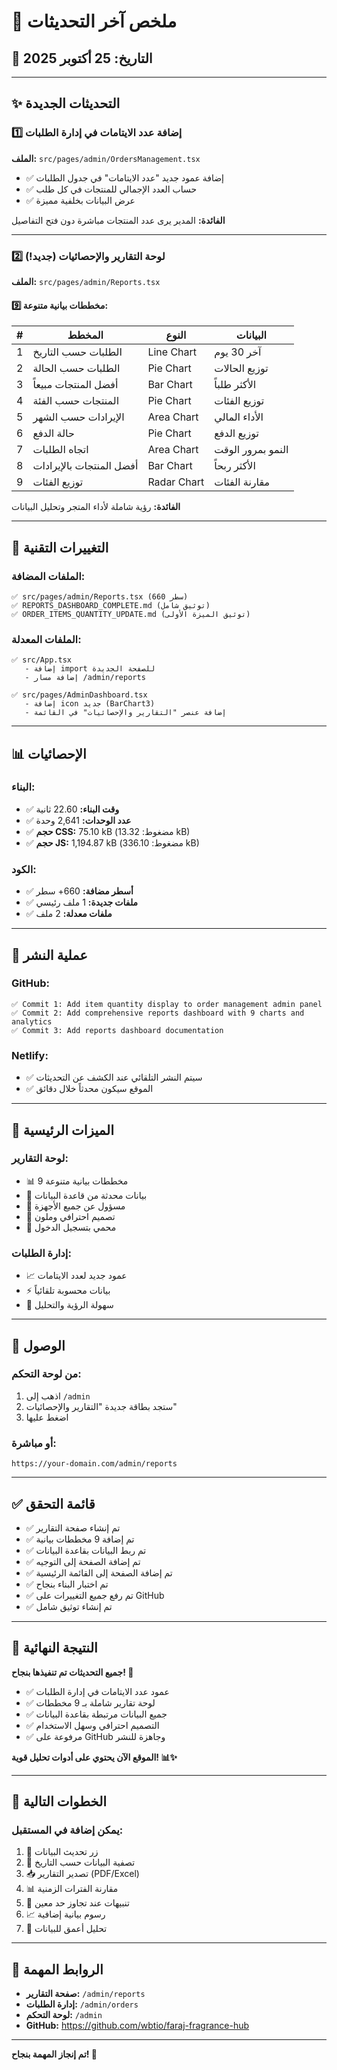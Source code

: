 # 🎉 ملخص آخر التحديثات

## 📅 التاريخ: 25 أكتوبر 2025

---

## ✨ التحديثات الجديدة

### 1️⃣ إضافة عدد الايتامات في إدارة الطلبات
**الملف:** `src/pages/admin/OrdersManagement.tsx`

- ✅ إضافة عمود جديد "عدد الايتامات" في جدول الطلبات
- ✅ حساب العدد الإجمالي للمنتجات في كل طلب
- ✅ عرض البيانات بخلفية مميزة

**الفائدة:** المدير يرى عدد المنتجات مباشرة دون فتح التفاصيل

---

### 2️⃣ لوحة التقارير والإحصائيات (جديد!)
**الملف:** `src/pages/admin/Reports.tsx`

#### 9️⃣ مخططات بيانية متنوعة:

| # | المخطط | النوع | البيانات |
|---|--------|-------|---------|
| 1 | الطلبات حسب التاريخ | Line Chart | آخر 30 يوم |
| 2 | الطلبات حسب الحالة | Pie Chart | توزيع الحالات |
| 3 | أفضل المنتجات مبيعاً | Bar Chart | الأكثر طلباً |
| 4 | المنتجات حسب الفئة | Pie Chart | توزيع الفئات |
| 5 | الإيرادات حسب الشهر | Area Chart | الأداء المالي |
| 6 | حالة الدفع | Pie Chart | توزيع الدفع |
| 7 | اتجاه الطلبات | Area Chart | النمو بمرور الوقت |
| 8 | أفضل المنتجات بالإيرادات | Bar Chart | الأكثر ربحاً |
| 9 | توزيع الفئات | Radar Chart | مقارنة الفئات |

**الفائدة:** رؤية شاملة لأداء المتجر وتحليل البيانات

---

## 🔧 التغييرات التقنية

### الملفات المضافة:
```
✅ src/pages/admin/Reports.tsx (660 سطر)
✅ REPORTS_DASHBOARD_COMPLETE.md (توثيق شامل)
✅ ORDER_ITEMS_QUANTITY_UPDATE.md (توثيق الميزة الأولى)
```

### الملفات المعدلة:
```
✅ src/App.tsx
   - إضافة import للصفحة الجديدة
   - إضافة مسار /admin/reports

✅ src/pages/AdminDashboard.tsx
   - إضافة icon جديد (BarChart3)
   - إضافة عنصر "التقارير والإحصائيات" في القائمة
```

---

## 📊 الإحصائيات

### البناء:
- ✅ **وقت البناء:** 22.60 ثانية
- ✅ **عدد الوحدات:** 2,641 وحدة
- ✅ **حجم CSS:** 75.10 kB (مضغوط: 13.32 kB)
- ✅ **حجم JS:** 1,194.87 kB (مضغوط: 336.10 kB)

### الكود:
- ✅ **أسطر مضافة:** 660+ سطر
- ✅ **ملفات جديدة:** 1 ملف رئيسي
- ✅ **ملفات معدلة:** 2 ملف

---

## 🚀 عملية النشر

### GitHub:
```
✅ Commit 1: Add item quantity display to order management admin panel
✅ Commit 2: Add comprehensive reports dashboard with 9 charts and analytics
✅ Commit 3: Add reports dashboard documentation
```

### Netlify:
- ✅ سيتم النشر التلقائي عند الكشف عن التحديثات
- ✅ الموقع سيكون محدثاً خلال دقائق

---

## 🎯 الميزات الرئيسية

### لوحة التقارير:
- 📊 9 مخططات بيانية متنوعة
- 🔄 بيانات محدثة من قاعدة البيانات
- 📱 مسؤول عن جميع الأجهزة
- 🎨 تصميم احترافي وملون
- 🔐 محمي بتسجيل الدخول

### إدارة الطلبات:
- 📈 عمود جديد لعدد الايتامات
- ⚡ بيانات محسوبة تلقائياً
- 🎯 سهولة الرؤية والتحليل

---

## 📱 الوصول

### من لوحة التحكم:
1. اذهب إلى `/admin`
2. ستجد بطاقة جديدة "التقارير والإحصائيات"
3. اضغط عليها

### أو مباشرة:
```
https://your-domain.com/admin/reports
```

---

## ✅ قائمة التحقق

- ✅ تم إنشاء صفحة التقارير
- ✅ تم إضافة 9 مخططات بيانية
- ✅ تم ربط البيانات بقاعدة البيانات
- ✅ تم إضافة الصفحة إلى التوجيه
- ✅ تم إضافة الصفحة إلى القائمة الرئيسية
- ✅ تم اختبار البناء بنجاح
- ✅ تم رفع جميع التغييرات على GitHub
- ✅ تم إنشاء توثيق شامل

---

## 🎉 النتيجة النهائية

**جميع التحديثات تم تنفيذها بنجاح! 🚀**

- ✅ عمود عدد الايتامات في إدارة الطلبات
- ✅ لوحة تقارير شاملة بـ 9 مخططات
- ✅ جميع البيانات مرتبطة بقاعدة البيانات
- ✅ التصميم احترافي وسهل الاستخدام
- ✅ مرفوعة على GitHub وجاهزة للنشر

**الموقع الآن يحتوي على أدوات تحليل قوية! 📊✨**

---

## 📝 الخطوات التالية

### يمكن إضافة في المستقبل:
1. 🔄 زر تحديث البيانات
2. 📅 تصفية البيانات حسب التاريخ
3. 📥 تصدير التقارير (PDF/Excel)
4. 📊 مقارنة الفترات الزمنية
5. 🔔 تنبيهات عند تجاوز حد معين
6. 📈 رسوم بيانية إضافية
7. 🎯 تحليل أعمق للبيانات

---

## 🔗 الروابط المهمة

- **صفحة التقارير:** `/admin/reports`
- **إدارة الطلبات:** `/admin/orders`
- **لوحة التحكم:** `/admin`
- **GitHub:** https://github.com/wbtio/faraj-fragrance-hub

---

**تم إنجاز المهمة بنجاح! 🎊**
